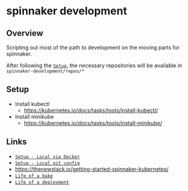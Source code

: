 # spinnaker development

## Overview

Scripting out most of the path to development on the moving parts for spinnaker.

After following the [`Setup`](#setup), the necessary repositories will be available in `spinnaker-development/repos/*`

## Setup

- Install kubectl 
  - https://kubernetes.io/docs/tasks/tools/install-kubectl/
- Install minikube 
  - https://kubernetes.io/docs/tasks/tools/install-minikube/


## Links

- [`Setup - Local via Docker`](https://www.spinnaker.io/setup/install/halyard/#docker)
- [`Setup - Local git config`](https://www.spinnaker.io/setup/install/environment/#local-git)
- https://thenewstack.io/getting-started-spinnaker-kubernetes/
- [`Life of a bake`](https://www.spinnaker.io/reference/architecture/loab/)
- [`Life of a deployment`](https://www.spinnaker.io/reference/architecture/load/)
